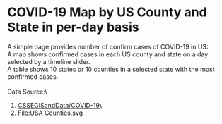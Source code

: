 # COVID-19 Map by US County and State in per-day basis
A simple page provides number of confirm cases of COVID-19 in US:\
A map shows confirmed cases in each US county and state on a day selected by a timeline slider.\
A table shows 10 states or 10 counties in a selected state with the most confirmed cases.\
\
Data Source:\
1) [CSSEGISandData/COVID-19](https://github.com/CSSEGISandData/COVID-19)\
2) [File:USA Counties.svg](https://commons.wikimedia.org/wiki/File:USA_Counties.svg)
